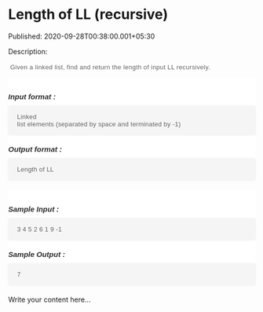 # Length of LL (recursive)

Published: 2020-09-28T00:38:00.001+05:30

Description: 
      <p>&nbsp;<span style="background-color: white; color: #626262;
      font-family: Muli, sans-serif; font-size: 13px; letter-spacing: 0.3px;">Given a linked
      list, find and return the length of input LL recursively.</span></p><div
      _ngcontent-gph-c266="" class="description" style="background-color: white; font-family: Muli,
      sans-serif; margin: 0px; padding: 30px 0px 0px;"><h5 id="input-format" style="color:
      #2d2d2d; font-size: 15px; margin: 0px; padding: 0px;">Input format :</h5><pre
      style="background-color: whitesmoke; border-radius: 4px; box-shadow: rgba(0, 0, 0, 0.06) 0px
      0px 4px 0px; font-family: Muli, sans-serif; font-weight: 600; margin-bottom: 20px; margin-top:
      10px; max-width: 866px; overflow-x: hidden; padding: 15px 18px; white-space:
      pre-wrap;"><code style="color: #626262; font-family: Muli, sans-serif; font-size: 13px;
      font-weight: 400; letter-spacing: 0.23px; margin: 0px; padding: 0px;">Linked list elements
      (separated by space and terminated by -1)
      </code></pre><h5 id="output-format" style="color: #2d2d2d; font-size: 15px;
      margin: 0px; padding: 0px;">Output format :</h5><pre style="background-color:
      whitesmoke; border-radius: 4px; box-shadow: rgba(0, 0, 0, 0.06) 0px 0px 4px 0px; font-family:
      Muli, sans-serif; font-weight: 600; margin-bottom: 20px; margin-top: 10px; max-width: 866px;
      overflow-x: hidden; padding: 15px 18px; white-space: pre-wrap;"><code style="color:
      #626262; font-family: Muli, sans-serif; font-size: 13px; font-weight: 400; letter-spacing:
      0.23px; margin: 0px; padding: 0px;">Length of LL
      </code></pre></div><div _ngcontent-gph-c266="" class="description"
      style="background-color: white; font-family: Muli, sans-serif; margin: 0px; padding: 30px 0px
      0px;"><h5 style="color: #2d2d2d; font-size: 15px; margin: 0px; padding: 0px;">Sample
      Input :</h5><pre style="background-color: whitesmoke; border-radius: 4px; box-shadow:
      rgba(0, 0, 0, 0.06) 0px 0px 4px 0px; font-family: Muli, sans-serif; font-weight: 600;
      margin-bottom: 20px; margin-top: 10px; max-width: 866px; overflow-x: hidden; padding: 15px
      18px; white-space: pre-wrap;"><code style="color: #626262; font-family: Muli,
      sans-serif; font-size: 13px; font-weight: 400; letter-spacing: 0.23px; margin: 0px; padding:
      0px;">3 4 5 2 6 1 9 -1
      </code></pre><h5 style="color: #2d2d2d; font-size: 15px; margin: 0px; padding:
      0px;">Sample Output :</h5><pre style="background-color: whitesmoke; border-radius:
      4px; box-shadow: rgba(0, 0, 0, 0.06) 0px 0px 4px 0px; font-family: Muli, sans-serif;
      font-weight: 600; margin-bottom: 20px; margin-top: 10px; max-width: 866px; overflow-x: hidden;
      padding: 15px 18px; white-space: pre-wrap;"><code style="color: #626262; font-family:
      Muli, sans-serif; font-size: 13px; font-weight: 400; letter-spacing: 0.23px; margin: 0px;
      padding: 0px;">7</code></pre></div>
      <script
      src="https://gist.github.com/Svastikkka/6110185dc8664bab63fca73ef986891c.js"></script>

Write your content here...